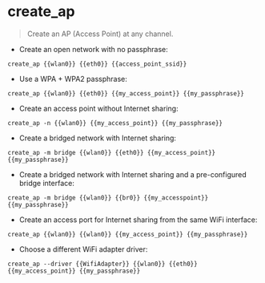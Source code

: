 # create_ap

> Create an AP (Access Point) at any channel.

- Create an open network with no passphrase:

`create_ap {{wlan0}} {{eth0}} {{access_point_ssid}}`

- Use a WPA + WPA2 passphrase:

`create_ap {{wlan0}} {{eth0}} {{my_access_point}} {{my_passphrase}}`

- Create an access point without Internet sharing:

`create_ap -n {{wlan0}} {{my_access_point}} {{my_passphrase}}`

- Create a bridged network with Internet sharing:

`create_ap -m bridge {{wlan0}} {{eth0}} {{my_access_point}} {{my_passphrase}}`

- Create a bridged network with Internet sharing and a pre-configured bridge interface:

`create_ap -m bridge {{wlan0}} {{br0}} {{my_accesspoint}} {{my_passphrase}}`

- Create an access port for Internet sharing from the same WiFi interface:

`create_ap {{wlan0}} {{wlan0}} {{my_access_point}} {{my_passphrase}}`

- Choose a different WiFi adapter driver:

`create_ap --driver {{WifiAdapter}} {{wlan0}} {{eth0}} {{my_access_point}} {{my_passphrase}}`
